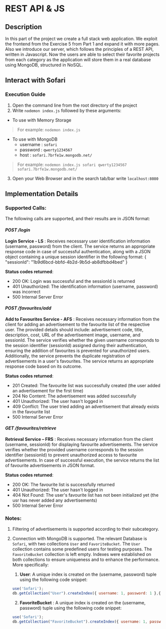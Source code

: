 # REST API & JS

## Description
In this part of the project we create a full stack web application. We exploit the frontend from the Exercise 5 from Part 1 and expand it with more pages. Also we introduce our server, which follows the principles of a REST API, written in Javascript. Now the users are able to select their favorite projects from each category as the application will store them in a real database using MongoDB, structured in NoSQL.

## Interact with Sofari
### Execution Guide
1. Open the command line from the root directory of the project
2. Write `nodemon index.js` followed by these arguments:
* To use with Memory Storage
> For example: `nodemon index.js`
* To use with MongoDB
    * username : `sofari`
    * password : `qwerty1234567`
    * host : `sofari.7brfe1w.mongodb.net/`
> For example: `nodemon index.js sofari qwerty1234567 sofari.7brfe1w.mongodb.net/`
3. Open your Web Browser and in the search tab/bar write `localhost:8080`

## Implementation Details
### Supported Calls:
The following calls are supported, and their results are in JSON format:
#### *POST /login*
**Login Service - LS** : Receives necessary user identification information (username, password) from the client. The service returns an appropriate response code in case of successful authentication, along with a JSON object containing a unique session identifier in the following format:
{ "sessionId": "1b9d6bcd-bbfd-4b2d-9b5d-ab8dfbbd4bed" }

**Status codes returned**:
- 200 OK: Login was successful and the sessionId is returned
- 401 Unauthorized: The identification information (username, password) was incorrect
- 500 Internal Server Error

#### *POST /favourites/add*
**Add to Favourites Service - AFS** : Receives necessary information from the client for adding an advertisement to the favourite list of the respective user. The provided details should include: advertisement code, title, description, cost, URL of the advertisement image, username, and sessionId. The service verifies whether the given username corresponds to the session identifier (sessionId) assigned during their authentication, ensuring the addition of favourites is prevented for unauthorized users. Additionally, the service prevents the duplicate registration of advertisements in a user's favourites. The service returns an appropriate response code based on its outcome.

**Status codes returned**:
- 201 Created: The favourite list was successfully created (the user added an advertisement for the first time)
- 204 No Content: The advertisement was added successfully
- 401 Unauthorized: The user hasn't logged in 
- 409 Conflict: The user tried adding an advertisement that already exists in the favourite list
- 500 Internal Server Error

#### *GET /favourites/retrieve*
**Retrieval Service – FRS** : Receives necessary information from the client (username, sessionId) for displaying favourite advertisements. The service verifies whether the provided username corresponds to the session identifier (sessionId) to prevent unauthorized access to favourite advertisements. In case of successful execution, the service returns the list of favourite advertisements in JSON format.

**Status codes returned**:
- 200 OK: The favourite list is successfully returned
- 401 Unauthorized: The user hasn't logged in 
- 404 Not Found: The user's favourite list has not been initialized yet (the usr has never added any advertisements)
- 500 Internal Server Error

### Notes:
1. Filtering of advertisements is supported according to their subcategory.
2. Connection with MongoDB is supported. The relevant Database is `Sofari`, with two collections `User` and `FavoriteBucket`. The `User` collection contains some predefined users for testing purposes. The `FavoriteBucket` collection is left empty. Indexes were established on both collections to ensure uniqueness and to enhance the performance. More specifically:

    1. **User**: A unique index is created on the (username, password) tuple using the following code snippet: 

    ```js
    use('Sofari');
    db.getCollection("User").createIndex({ username: 1, password: 1 },{ unique: true, name: "uniqueUserCredentials" } );
    ```

    2. **FavoriteBucket** : A unique index is created on the (username, password) tuple using the following code snippet:

    ```js
    use('Sofari');
    db.getCollection("FavoriteBucket").createIndex({ username: 1, password: 1 },{ unique: true, name: "uniqueUserCredentials" } );
    ```